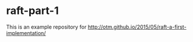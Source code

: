 # raft-part-1

This is an example repository for http://otm.github.io/2015/05/raft-a-first-implementation/

